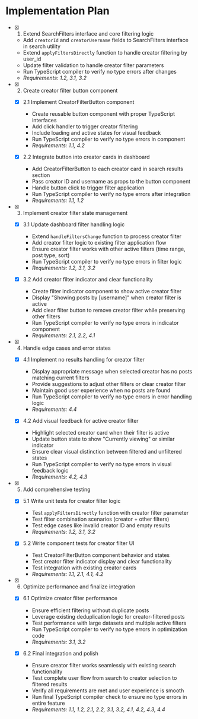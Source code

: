 # Implementation Plan

- [x] 1. Extend SearchFilters interface and core filtering logic

  - Add `creatorId` and `creatorUsername` fields to SearchFilters interface in search utility
  - Extend `applyFiltersDirectly` function to handle creator filtering by user_id
  - Update filter validation to handle creator filter parameters
  - Run TypeScript compiler to verify no type errors after changes
  - _Requirements: 1.2, 3.1, 3.2_

- [x] 2. Create creator filter button component

  - [x] 2.1 Implement CreatorFilterButton component

    - Create reusable button component with proper TypeScript interfaces
    - Add click handler to trigger creator filtering
    - Include loading and active states for visual feedback
    - Run TypeScript compiler to verify no type errors in component
    - _Requirements: 1.1, 4.2_

  - [x] 2.2 Integrate button into creator cards in dashboard

    - Add CreatorFilterButton to each creator card in search results section
    - Pass creator ID and username as props to the button component
    - Handle button click to trigger filter application
    - Run TypeScript compiler to verify no type errors after integration
    - _Requirements: 1.1, 1.2_

- [x] 3. Implement creator filter state management

  - [x] 3.1 Update dashboard filter handling logic

    - Extend `handleFiltersChange` function to process creator filter
    - Add creator filter logic to existing filter application flow
    - Ensure creator filter works with other active filters (time range, post type, sort)
    - Run TypeScript compiler to verify no type errors in filter logic
    - _Requirements: 1.2, 3.1, 3.2_

  - [x] 3.2 Add creator filter indicator and clear functionality

    - Create filter indicator component to show active creator filter
    - Display "Showing posts by [username]" when creator filter is active
    - Add clear filter button to remove creator filter while preserving other filters
    - Run TypeScript compiler to verify no type errors in indicator component
    - _Requirements: 2.1, 2.2, 4.1_

- [x] 4. Handle edge cases and error states

  - [x] 4.1 Implement no results handling for creator filter

    - Display appropriate message when selected creator has no posts matching current filters
    - Provide suggestions to adjust other filters or clear creator filter
    - Maintain good user experience when no posts are found
    - Run TypeScript compiler to verify no type errors in error handling logic
    - _Requirements: 4.4_

  - [x] 4.2 Add visual feedback for active creator filter

    - Highlight selected creator card when their filter is active
    - Update button state to show "Currently viewing" or similar indicator
    - Ensure clear visual distinction between filtered and unfiltered states
    - Run TypeScript compiler to verify no type errors in visual feedback logic
    - _Requirements: 4.2, 4.3_

- [x] 5. Add comprehensive testing

  - [x] 5.1 Write unit tests for creator filter logic

    - Test `applyFiltersDirectly` function with creator filter parameter
    - Test filter combination scenarios (creator + other filters)
    - Test edge cases like invalid creator ID and empty results
    - _Requirements: 1.2, 3.1, 3.2_

  - [x] 5.2 Write component tests for creator filter UI

    - Test CreatorFilterButton component behavior and states
    - Test creator filter indicator display and clear functionality
    - Test integration with existing creator cards
    - _Requirements: 1.1, 2.1, 4.1, 4.2_

- [x] 6. Optimize performance and finalize integration


  - [x] 6.1 Optimize creator filter performance

    - Ensure efficient filtering without duplicate posts
    - Leverage existing deduplication logic for creator-filtered posts
    - Test performance with large datasets and multiple active filters
    - Run TypeScript compiler to verify no type errors in optimization code
    - _Requirements: 3.1, 3.2_

  - [x] 6.2 Final integration and polish

    - Ensure creator filter works seamlessly with existing search functionality
    - Test complete user flow from search to creator selection to filtered results
    - Verify all requirements are met and user experience is smooth
    - Run final TypeScript compiler check to ensure no type errors in entire feature
    - _Requirements: 1.1, 1.2, 2.1, 2.2, 3.1, 3.2, 4.1, 4.2, 4.3, 4.4_
